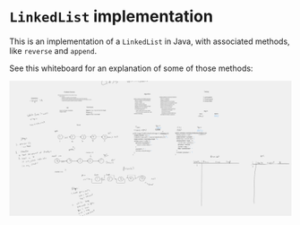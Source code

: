 # `LinkedList` implementation

This is an implementation of a `LinkedList` in Java, with associated methods, like `reverse` and `append`.

See this whiteboard for an explanation of some of those methods:

![Whiteboard](./whiteboard.png)
